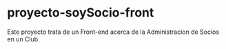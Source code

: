 # proyecto-soySocio-front
Este proyecto trata de un Front-end acerca de la Administracion de Socios en un Club

